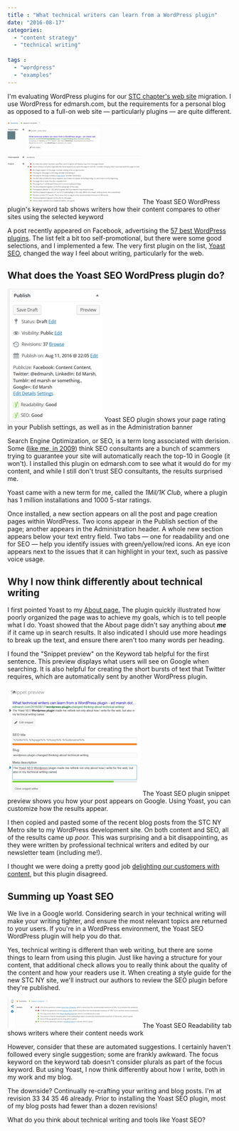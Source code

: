 ```yaml
---
title : "What technical writers can learn from a WordPress plugin"
date: "2016-08-17"
categories:
  - "content strategy"
  - "technical writing"

tags :
  - "wordpress"
  - "examples"
---
```


I'm evaluating WordPress plugins for our [STC chapter's web site](http://www.stcnymetro.org/) migration. I use WordPress for edmarsh.com, but the requirements for a personal blog as opposed to a full-on web site &mdash; particularly plugins &mdash; are quite different.

![The Yoast SEO WordPress plugin's keyword tab shows writers how their content compares to other sites using the selected keyword](/assets/images/yoast_seo_keyword_tab-300x186.png) The Yoast SEO WordPress plugin's keyword tab shows writers how their content compares to other sites using the selected keyword

A post recently appeared on Facebook, advertising the [57 best WordPress plugins](https://sumome.com/stories/best-wordpress-plugins). The list felt a bit too self-promotional, but there were some good selections, and I implemented a few. The very first plugin on the list, [Yoast SEO](https://yoast.com/wordpress/plugins/seo/), changed the way I feel about writing, particularly for the web.



## What does the Yoast SEO WordPress plugin do?

![Yoast SEO plugin shows you how your page rating in your Publish settings](/assets/images/yoast_seo_publish_location-214x300.png) Yoast SEO plugin shows your page rating in your Publish settings, as well as in the Administration banner

Search Engine Optimization, or SEO, is a term long associated with derision. Some ([like me, in 2009](http://edmarsh.com/2009/08/19/tips-for-working-with-web-designers/)) think SEO consultants are a bunch of scammers trying to guarantee your site will automatically reach the top-10 in Google (it won't). I installed this plugin on edmarsh.com to see what it would do for my content, and while I still don't trust SEO consultants, the results surprised me.

Yoast came with a new term for me, called the _1Mil/1K Club_, where a plugin has 1 million installations and 1000 5-star ratings.

Once installed, a new section appears on all the post and page creation pages within WordPress. Two icons appear in the Publish section of the page; another appears in the Administration header. A whole new section appears below your text entry field. Two tabs &mdash; one for readability and one for SEO &mdash; help you identify issues with green/yellow/red icons. An eye icon appears next to the issues that it can highlight in your text, such as passive voice usage.

## Why I now think differently about technical writing

I first pointed Yoast to my [About page.](http://edmarsh.com/about/)  The plugin quickly illustrated how poorly organized the page was to achieve my goals, which is to tell people what I do. Yoast showed that the About page didn't say anything about _**me**_ if it came up in search results. It also indicated I should use more headings to break up the text, and ensure there aren't too many words per heading.

I found the "Snippet preview" on the Keyword tab helpful for the first sentence. This preview displays what users will see on Google when searching. It is also helpful for creating the short bursts of text that Twitter requires, which are automatically sent by another WordPress plugin.

![The Yoast SEO plugin snippet preview shows you how your post appears on Google.](/assets/images/yoast_seo_snippet_preview2-300x246.png) The Yoast SEO plugin snippet preview shows you how your post appears on Google. Using Yoast, you can customize how the results appear.

I then copied and pasted some of the recent blog posts from the STC NY Metro site to my WordPress development site. On both content and SEO, all of the results came up _poor._ This was surprising and a bit disappointing, as they were written by professional technical writers and edited by our newsletter team (including me!).

I thought we were doing a pretty good job [delighting our customers with content](http://www.scriptorium.com/2016/06/is-your-content-overhead-or-a-customer-delight/), but this plugin disagreed.

## Summing up Yoast SEO

We live in a Google world. Considering search in your technical writing will make your writing tighter, and ensure the most relevant topics are returned to your users. If you're in a WordPress environment, the Yoast SEO WordPress plugin will help you do that.

Yes, technical writing is different than web writing, but there are some things to learn from using this plugin. Just like having a structure for your content, that additional check allows you to really think about the quality of the content and how your readers use it. When creating a style guide for the new STC NY site, we'll instruct our authors to review the SEO plugin before they're published.

![Yoast SEO WordPress plugin Readability tab](/assets/images/yoast_seo_readability-300x68.png) The Yoast SEO Readability tab shows writers where their content needs work

However, consider that these are automated suggestions. I certainly haven't followed every single suggestion; some are frankly awkward. The focus keyword on the keyword tab doesn't consider plurals as part of the focus keyword. But using Yoast, I now think differently about how I write, both in my work and my blog.

The downside? Continually re-crafting your writing and blog posts. I'm at revision 33 34 35 46 already. Prior to installing the Yoast SEO plugin, most of my blog posts had fewer than a dozen revisions!

What do you think about technical writing and tools like Yoast SEO?
